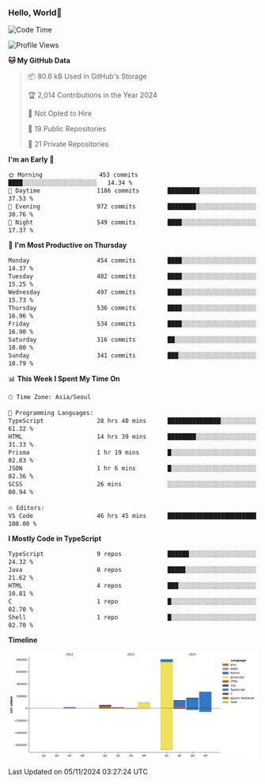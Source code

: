 
### Hello, World🐤

<!--START_SECTION:waka-->
![Code Time](http://img.shields.io/badge/Code%20Time-992%20hrs%2047%20mins-blue)

![Profile Views](http://img.shields.io/badge/Profile%20Views-0-blue)

**🐱 My GitHub Data** 

> 📦 80.6 kB Used in GitHub's Storage 
 > 
> 🏆 2,014 Contributions in the Year 2024
 > 
> 🚫 Not Opted to Hire
 > 
> 📜 19 Public Repositories 
 > 
> 🔑 21 Private Repositories 
 > 
**I'm an Early 🐤** 

```text
🌞 Morning                453 commits         ████░░░░░░░░░░░░░░░░░░░░░   14.34 % 
🌆 Daytime                1186 commits        █████████░░░░░░░░░░░░░░░░   37.53 % 
🌃 Evening                972 commits         ████████░░░░░░░░░░░░░░░░░   30.76 % 
🌙 Night                  549 commits         ████░░░░░░░░░░░░░░░░░░░░░   17.37 % 
```
📅 **I'm Most Productive on Thursday** 

```text
Monday                   454 commits         ████░░░░░░░░░░░░░░░░░░░░░   14.37 % 
Tuesday                  482 commits         ████░░░░░░░░░░░░░░░░░░░░░   15.25 % 
Wednesday                497 commits         ████░░░░░░░░░░░░░░░░░░░░░   15.73 % 
Thursday                 536 commits         ████░░░░░░░░░░░░░░░░░░░░░   16.96 % 
Friday                   534 commits         ████░░░░░░░░░░░░░░░░░░░░░   16.90 % 
Saturday                 316 commits         ██░░░░░░░░░░░░░░░░░░░░░░░   10.00 % 
Sunday                   341 commits         ███░░░░░░░░░░░░░░░░░░░░░░   10.79 % 
```


📊 **This Week I Spent My Time On** 

```text
🕑︎ Time Zone: Asia/Seoul

💬 Programming Languages: 
TypeScript               28 hrs 40 mins      ███████████████░░░░░░░░░░   61.32 % 
HTML                     14 hrs 39 mins      ████████░░░░░░░░░░░░░░░░░   31.33 % 
Prisma                   1 hr 19 mins        █░░░░░░░░░░░░░░░░░░░░░░░░   02.83 % 
JSON                     1 hr 6 mins         █░░░░░░░░░░░░░░░░░░░░░░░░   02.36 % 
SCSS                     26 mins             ░░░░░░░░░░░░░░░░░░░░░░░░░   00.94 % 

🔥 Editors: 
VS Code                  46 hrs 45 mins      █████████████████████████   100.00 % 
```

**I Mostly Code in TypeScript** 

```text
TypeScript               9 repos             ██████░░░░░░░░░░░░░░░░░░░   24.32 % 
Java                     8 repos             █████░░░░░░░░░░░░░░░░░░░░   21.62 % 
HTML                     4 repos             ███░░░░░░░░░░░░░░░░░░░░░░   10.81 % 
C                        1 repo              █░░░░░░░░░░░░░░░░░░░░░░░░   02.70 % 
Shell                    1 repo              █░░░░░░░░░░░░░░░░░░░░░░░░   02.70 % 
```



**Timeline**

![Lines of Code chart](https://raw.githubusercontent.com/jilpoom/jilpoom/main/assets/bar_graph.png)


 Last Updated on 05/11/2024 03:27:24 UTC
<!--END_SECTION:waka-->
